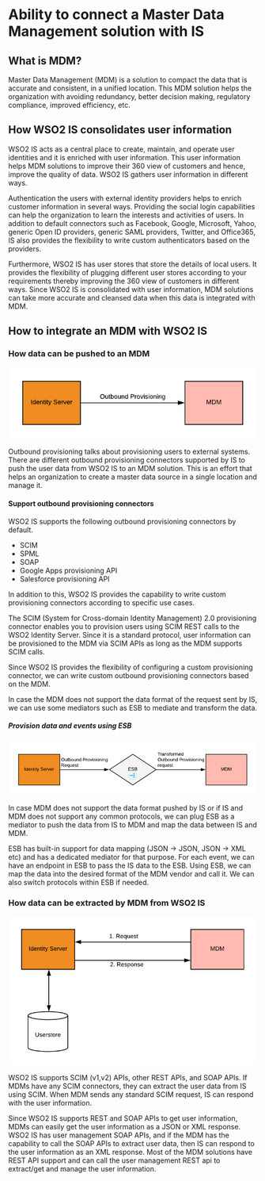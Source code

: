 # Ability to connect a Master Data Management solution with IS

## What is MDM?

Master Data Management (MDM) is a solution to compact the data that is accurate and consistent, 
in a unified location. This MDM solution helps the organization with avoiding redundancy, better 
decision making, regulatory compliance, improved efficiency, etc.

## How WSO2 IS consolidates user information

WSO2 IS acts as a central place to create, maintain, and operate user identities and it is enriched 
with user information. This user information helps MDM solutions to improve their 360 view of customers
 and hence, improve the quality of data.  WSO2 IS gathers user information in different ways. 

Authentication the users with external identity providers helps to enrich customer information in several ways. 
Providing the social login capabilities can help the organization to learn the interests and activities of users. In addition 
to default connectors such as Facebook, Google, Microsoft, Yahoo, generic Open ID providers, generic 
SAML providers, Twitter, and Office365, IS also provides the flexibility to write custom authenticators 
based on the providers. 

Furthermore, WSO2 IS has user stores that store the details of local users. It provides the flexibility 
of plugging different user stores according to your requirements thereby improving the 360 view of 
customers in different ways. Since WSO2 IS is consolidated with user information, MDM solutions can 
take more accurate and cleansed data when this data is integrated with MDM.

## How to integrate an MDM with WSO2 IS

### How data can be pushed to an MDM

![how-to-push-data-to-mda](../assets/img/tutorials/push-data-to-mda.png)

Outbound provisioning talks about provisioning users to external systems. 
There are different outbound provisioning connectors supported by IS to push
 the user data from WSO2 IS to an MDM solution. This is an effort that helps an 
 organization to create a master data source in a single location and manage it.   

#### Support outbound provisioning connectors

WSO2 IS supports the following outbound provisioning connectors by default.
- SCIM
- SPML
- SOAP
- Google Apps provisioning API
- Salesforce provisioning API

In addition to this, WSO2 IS provides the capability to write custom provisioning 
connectors according to specific use cases.


The SCIM (System for Cross-domain Identity Management) 2.0 provisioning connector enables 
you to provision users using SCIM REST calls to the WSO2 Identity Server. Since it is a 
standard protocol, user information can be provisioned to the MDM via SCIM APIs as long as the 
MDM supports SCIM calls. 

Since WSO2 IS provides the flexibility of configuring a custom provisioning connector, 
we can write custom outbound provisioning connectors based on the MDM.
 
In case the MDM does not support the data format of the request sent by IS, we can use some 
 mediators such as ESB to mediate and transform the data. 


##### Provision data and events using ESB

![how-to-trasform-data-using-esb](../assets/img/tutorials/push-data-to-mda-with-esb.png)


In case MDM does not support the data format pushed by IS or if IS and MDM does not support any 
common protocols, we can plug ESB as a mediator to push the data from IS to MDM and map the data
 between IS and MDM. 

ESB has built-in support for data mapping (JSON -> JSON, JSON -> XML etc) and has a dedicated mediator 
for that purpose. For each event, we can have an endpoint in ESB to pass the IS data to the ESB. Using ESB, 
we can map the data into the desired format of the MDM vendor and call it. We can also switch protocols within
 ESB if needed.  


### How data can be extracted by MDM from WSO2 IS

![how-to-extract-data-from-is](../assets/img/tutorials/extract-data-by-mda.png)


WSO2 IS supports SCIM (v1,v2) APIs, other REST APIs, and SOAP APIs. If MDMs have any SCIM connectors, 
they can extract the user data from IS using SCIM. When MDM sends any standard SCIM request, IS can
 respond with the user information.

Since WSO2 IS supports REST and SOAP APIs to get user information, MDMs can easily get the user 
information as a JSON or XML response. WSO2 IS has user management SOAP APIs, and if the MDM has the
capability to call the SOAP APIs to extract user data, then IS can respond to the user information as an
 XML response. Most of the MDM solutions have REST API support and can call the user management REST api 
 to extract/get and manage the user information.
